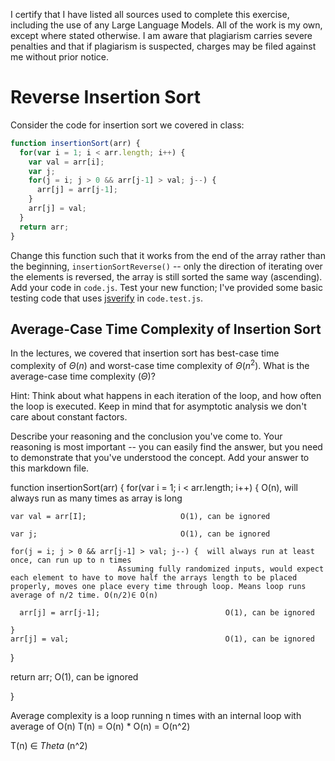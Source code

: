 I certify that I have listed all sources used to complete this exercise, including the use of any Large Language Models. All of the work is my own, except where stated otherwise. I am aware that plagiarism carries severe penalties and that if plagiarism is suspected, charges may be filed against me without prior notice.

# Reverse Insertion Sort

Consider the code for insertion sort we covered in class:

```javascript
function insertionSort(arr) {
  for(var i = 1; i < arr.length; i++) {
    var val = arr[i];
    var j;
    for(j = i; j > 0 && arr[j-1] > val; j--) {
      arr[j] = arr[j-1];
    }
    arr[j] = val;
  }
  return arr;
}
```

Change this function such that it works from the end of the array rather than
the beginning, `insertionSortReverse()` -- only the direction of
iterating over the elements is reversed, the array is still sorted the same way
(ascending). Add your code in `code.js`. Test your new function; I've provided
some basic testing code that uses [jsverify](https://jsverify.github.io/) in
`code.test.js`.

## Average-Case Time Complexity of Insertion Sort

In the lectures, we covered that insertion sort has best-case time complexity of
$\Theta(n)$ and worst-case time complexity of $\Theta(n^2)$. What is the
average-case time complexity ($\Theta$)?

Hint: Think about what happens in each iteration of the loop, and how often the
loop is executed. Keep in mind that for asymptotic analysis we don't care about
constant factors.

Describe your reasoning and the conclusion you've come to. Your reasoning is
most important -- you can easily find the answer, but you need to demonstrate
that you've understood the concept. Add your answer to this markdown file.


function insertionSort(arr) {
  for(var i = 1; i < arr.length; i++) {   O(n), will always run as many times as array is long
  
    var val = arr[I];                     O(1), can be ignored
    
    var j;                                O(1), can be ignored
    
	for(j = i; j > 0 && arr[j-1] > val; j--) {	will always run at least once, can run up to n times
							Assuming fully randomized inputs, would expect each element to have to move half the arrays length to be placed properly, moves one place every time through loop. Means loop runs average of n/2 time. O(n/2)∈ O(n)
       
      arr[j] = arr[j-1];                  			O(1), can be ignored
      
    }
    arr[j] = val;                         			O(1), can be ignored
    
  }
  
  return arr;                             			O(1), can be ignored
  
}

Average complexity is a loop running n times with an internal loop with average of O(n)
T(n) = O(n) * O(n) = O(n^2)

T(n) ∈ $Theta$ (n^2)
